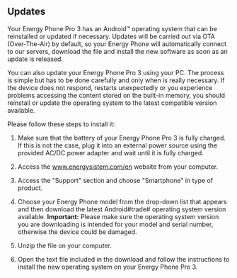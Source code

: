## Updates

Your Energy Phone Pro 3 has an Android™ operating system that can be reinstalled or updated if necessary. Updates will be carried out via OTA (Over-The-Air) by default, so your Energy Phone will automatically connect to our servers, download the file and install the new software as soon as an update is released.

You can also update your Energy Phone Pro 3 using your PC. The process is simple but has to be done carefully and only when is really necessary. If the device does not respond, restarts unexpectedly or you experience problems accessing the content stored on the built-in memory, you should reinstall or update the operating system to the latest compatible version available.

Please follow these steps to install it:

1. Make sure that the battery of your Energy Phone Pro 3 is fully charged. If this is not the case, plug it into an external power source using the provided AC/DC power adapter and wait until it is fully charged.

2. Access the www.energysistem.com/en website from your computer.

3. Access the "Support" section and choose "Smartphone" in type of product.

4. Choose your Energy Phone model from the drop-down list that appears and then download the latest Android#trade# operating system version available.
**Important:**
Please make sure the operating system version you are downloading is intended for your model and serial number, otherwise the device could be damaged.

5. Unzip the file on your computer.

6. Open the text file included in the download and follow the instructions to install the new operating system on your Energy Phone Pro 3.
